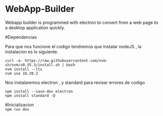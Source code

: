 # WebApp-Builder
Webapp builder is programmed with electron to convert from a web page to a desktop application quickly.

#Dependencias 
<p>Para que nos funcione el codigo tendremos que instalar nodeJS , la instalacion es lo siguiente.</p>
<code>curl -o- https://raw.githubusercontent.com/nvm-sh/nvm/v0.35.3/install.sh | bash </code><br>
<code>nvm install --lts </code><br>
<code>nvm use 16.20.2</code><br>

<p>Nos instalaremos electron , y standard para revisar errores de codigo</p>
<code>npm install --save-dev electron</code><br>
<code>npm install standard -D</code><br>

#Inicializacion<br>
<code>npm run dev</code>


